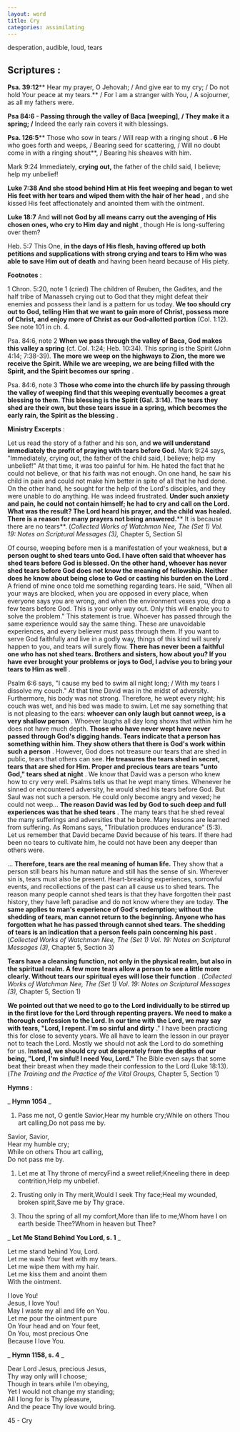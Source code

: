 ```yaml
---
layout: word
title: Cry
categories: assimilating
---
```


desperation, audible, loud, tears

## Scriptures :

**Psa. 39:12**** Hear my prayer, O Jehovah; / And give ear to my cry; / Do not hold Your peace at my tears.** / For I am a stranger with You, / A sojourner, as all my fathers were.

**Psa 84:6 - Passing through the valley of Baca [weeping], / They make it a spring; /** Indeed the early rain covers it with blessings.

**Psa. 126:5**** Those who sow in tears / Will reap with a ringing shout **. 6** He who goes forth and weeps, / Bearing seed for scattering, / Will no doubt come in with a ringing shout**, / Bearing his sheaves with him.

Mark 9:24 Immediately, **crying out,** the father of the child said, I believe; help my unbelief!

**Luke 7:38 And she stood behind Him at His feet weeping and began to wet His feet with her tears and wiped them with the hair of her head** , and she kissed His feet affectionately and anointed them with the ointment.

**Luke 18:7** And **will not God by all means carry out the avenging of His chosen ones, who cry to Him day and night** , though He is long-suffering over them?

Heb. 5:7 This One, **in the days of His flesh, having offered up both petitions and supplications with strong crying and tears to Him who was able to save Him out of death** and having been heard because of His piety.

**Footnotes** :

1 Chron. 5:20, note 1 (cried) The children of Reuben, the Gadites, and the half tribe of Manasseh crying out to God that they might defeat their enemies and possess their land is a pattern for us today. **We too should cry out to God, telling Him that we want to gain more of Christ, possess more of Christ, and enjoy more of Christ as our God-allotted portion** (Col. 1:12). See note 101 in ch. 4.

Psa. 84:6, note 2 **When we pass through the valley of Baca, God makes this valley a spring** (cf. Col. 1:24; Heb. 10:34). This spring is the Spirit (John 4:14; 7:38-39). **The more we weep on the highways to Zion, the more we receive the Spirit. While we are weeping, we are being filled with the Spirit, and the Spirit becomes our spring** .

Psa. 84:6, note 3 **Those who come into the church life by passing through the valley of weeping find that this weeping eventually becomes a great blessing to them. This blessing is the Spirit (Gal. 3:14). The tears they shed are their own, but these tears issue in a spring, which becomes the early rain, the Spirit as the blessing** .

**Ministry Excerpts** :

Let us read the story of a father and his son, and **we will understand immediately the profit of praying with tears before God.** Mark 9:24 says, "Immediately, crying out, the father of the child said, I believe; help my unbelief!" At that time, it was too painful for him. He hated the fact that he could not believe, or that his faith was not enough. On one hand, he saw his child in pain and could not make him better in spite of all that he had done. On the other hand, he sought for the help of the Lord's disciples, and they were unable to do anything. He was indeed frustrated. **Under such anxiety and pain, he could not contain himself; he had to cry and call on the Lord. What was the result? The Lord heard his prayer, and the child was healed. There is a reason for many prayers not being answered.**** It is because there are no tears**. (_Collected Works of Watchman Nee, The (Set 1) Vol. 19: Notes on Scriptural Messages (3),_ Chapter 5, Section 5)

Of course, weeping before men is a manifestation of your weakness, but **a person ought to shed tears unto God. I have often said that whoever has shed tears before God is blessed. On the other hand, whoever has never shed tears before God does not know the meaning of fellowship. Neither does he know about being close to God or casting his burden on the Lord** . A friend of mine once told me something regarding tears. He said, "When all your ways are blocked, when you are opposed in every place, when everyone says you are wrong, and when the environment vexes you, drop a few tears before God. This is your only way out. Only this will enable you to solve the problem." This statement is true. Whoever has passed through the same experience would say the same thing. These are unavoidable experiences, and every believer must pass through them. If you want to serve God faithfully and live in a godly way, things of this kind will surely happen to you, and tears will surely flow. **There has never been a faithful one who has not shed tears. Brothers and sisters, how about you? If you have ever brought your problems or joys to God, I advise you to bring your tears to Him as well** .

Psalm 6:6 says, "I cause my bed to swim all night long; / With my tears I dissolve my couch." At that time David was in the midst of adversity. Furthermore, his body was not strong. Therefore, he wept every night; his couch was wet, and his bed was made to swim. Let me say something that is not pleasing to the ears: **whoever can only laugh but cannot weep, is a very shallow person** . Whoever laughs all day long shows that within him he does not have much depth. **Those who have never wept have never passed through God's digging hands. Tears indicate that a person has something within him. They show others that there is God's work within such a person** . However, God does not treasure our tears that are shed in public, tears that others can see. **He treasures the tears shed in secret, tears that are shed for Him. Proper and precious tears are tears "unto God," tears shed at night** . We know that David was a person who knew how to cry very well. Psalms tells us that he wept many times. Whenever he sinned or encountered adversity, he would shed his tears before God. But Saul was not such a person. He could only become angry and vexed; he could not weep… **The reason David was led by God to such deep and full experiences was that he shed tears** . The many tears that he shed reveal the many sufferings and adversities that he bore. Many lessons are learned from suffering. As Romans says, "Tribulation produces endurance" (5:3). Let us remember that David became David because of his tears. If there had been no tears to cultivate him, he could not have been any deeper than others were.

… **Therefore, tears are the real meaning of human life.** They show that a person still bears his human nature and still has the sense of sin. Wherever sin is, tears must also be present. Heart-breaking experiences, sorrowful events, and recollections of the past can all cause us to shed tears. The reason many people cannot shed tears is that they have forgotten their past history, they have left paradise and do not know where they are today. **The same applies to man's experience of God's redemption; without the shedding of tears, man cannot return to the beginning. Anyone who has forgotten what he has passed through cannot shed tears. The shedding of tears is an indication that a person feels pain concerning his past** . (_Collected Works of Watchman Nee, The (Set 1) Vol. 19: Notes on Scriptural Messages (3),_ Chapter 5, Section 3)

**Tears have a cleansing function, not only in the physical realm, but also in the spiritual realm. A few more tears allow a person to see a little more clearly. Without tears our spiritual eyes will lose their function** . (_Collected Works of Watchman Nee, The (Set 1) Vol. 19: Notes on Scriptural Messages (3),_ Chapter 5, Section 1)

**We pointed out that we need to go to the Lord individually to be stirred up in the first love for the Lord through repenting prayers. We need to make a thorough confession to the Lord. In our time with the Lord, we may say with tears, "Lord, I repent. I'm so sinful and dirty** ." I have been practicing this for close to seventy years. We all have to learn the lesson in our prayer not to teach the Lord. Mostly we should not ask the Lord to do something for us. **Instead, we should cry out desperately from the depths of our being, "Lord, I'm sinful! I need You, Lord."** The Bible even says that some beat their breast when they made their confession to the Lord (Luke 18:13). (_The Training and the Practice of the Vital Groups,_ Chapter 5, Section 1)

**Hymns** :

_ **Hymn 1054** _

1. Pass me not, O gentle Savior,Hear my humble cry;While on others Thou art calling,Do not pass me by.

Savior, Savior,  
Hear my humble cry;  
While on others Thou art calling,  
Do not pass me by.

1. Let me at Thy throne of mercyFind a sweet relief;Kneeling there in deep contrition,Help my unbelief.

1. Trusting only in Thy merit,Would I seek Thy face;Heal my wounded, broken spirit,Save me by Thy grace.

1. Thou the spring of all my comfort,More than life to me;Whom have I on earth beside Thee?Whom in heaven but Thee?

_ **Let Me Stand Behind You Lord, s. 1** _

Let me stand behind You, Lord.  
Let me wash Your feet with my tears.  
Let me wipe them with my hair.  
Let me kiss them and anoint them  
With the ointment.

I love You!  
Jesus, I love You!  
May I waste my all and life on You.  
Let me pour the ointment pure  
On Your head and on Your feet,  
On You, most precious One  
Because I love You.

_ **Hymn 1158, s. 4** _

Dear Lord Jesus, precious Jesus,  
Thy way only will I choose;  
Though in tears while I'm obeying,  
Yet I would not change my standing;  
All I long for is Thy pleasure,  
And the peace Thy love would bring.

45 - Cry
